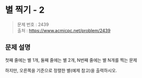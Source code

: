 # 별 찍기 - 2

> 문제 번호 : 2439  
> 출처 : https://www.acmicpc.net/problem/2439

## 문제 설명

<p>첫째 줄에는 별 1개, 둘째&nbsp;줄에는 별 2개, N번째&nbsp;줄에는 별 N개를 찍는 문제</p>
<p>하지만, 오른쪽을 기준으로 정렬한 별(예제 참고)을 출력하시오.</p>

